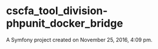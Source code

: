 cscfa_tool_division-phpunit_docker_bridge
=========================================

A Symfony project created on November 25, 2016, 4:09 pm.
